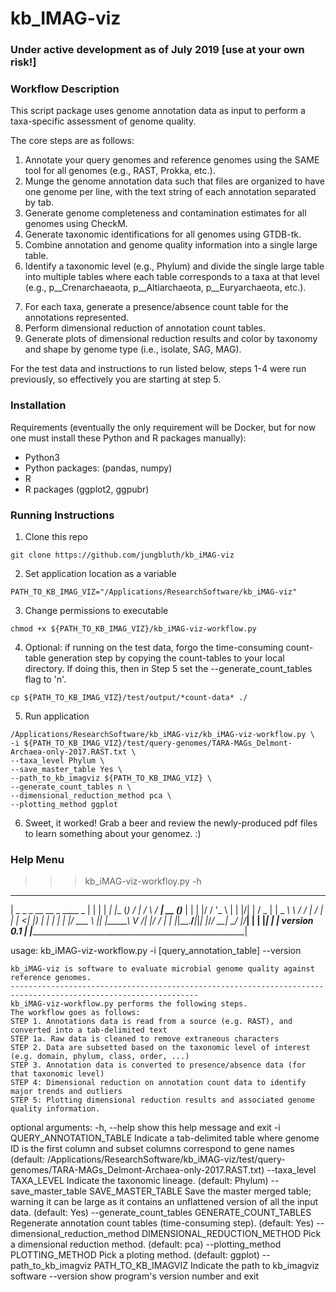 # kb_IMAG-viz

### Under active development as of July 2019 [use at your own risk!]

### Workflow Description

This script package uses genome annotation data as input to perform a taxa-specific assessment of genome quality.

The core steps are as follows:

1) Annotate your query genomes and reference genomes using the SAME tool for all genomes (e.g., RAST, Prokka, etc.).
2) Munge the genome annotation data such that files are organized to have one genome per line, with the text string of each annotation separated by tab.
3) Generate genome completeness and contamination estimates for all genomes using CheckM.
4) Generate taxonomic identifications for all genomes using GTDB-tk.
5) Combine annotation and genome quality information into a single large table.
6) Identify a taxonomic level (e.g., Phylum) and divide the single large table into multiple tables where each table corresponds to a taxa at that level (e.g., p__Crenarchaeaota, p__Altiarchaeota, p__Euryarchaeota, etc.).
7. For each taxa, generate a presence/absence count table for the annotations represented.
8. Perform dimensional reduction of annotation count tables.
9. Generate plots of dimensional reduction results and color by taxonomy and shape by genome type (i.e., isolate, SAG, MAG).

For the test data and instructions to run listed below, steps 1-4 were run previously, so effectively you are starting at step 5.


### Installation

Requirements (eventually the only requirement will be Docker, but for now one must install these Python and R packages manually):
* Python3
* Python packages: (pandas, numpy)
* R
* R packages (ggplot2, ggpubr)


### Running Instructions

1) Clone this repo

```git clone https://github.com/jungbluth/kb_iMAG-viz```

2) Set application location as a variable

```PATH_TO_KB_IMAG_VIZ="/Applications/ResearchSoftware/kb_iMAG-viz"```

3) Change permissions to executable

```chmod +x ${PATH_TO_KB_IMAG_VIZ}/kb_iMAG-viz-workflow.py```

4) Optional: if running on the test data, forgo the time-consuming count-table generation step by copying the count-tables to your local directory. If doing this, then in Step 5 set the --generate_count_tables flag to 'n'.

```cp ${PATH_TO_KB_IMAG_VIZ}/test/output/*count-data* ./```

5) Run application

```
/Applications/ResearchSoftware/kb_iMAG-viz/kb_iMAG-viz-workflow.py \
-i ${PATH_TO_KB_IMAG_VIZ}/test/query-genomes/TARA-MAGs_Delmont-Archaea-only-2017.RAST.txt \
--taxa_level Phylum \
--save_master_table Yes \
--path_to_kb_imagviz ${PATH_TO_KB_IMAG_VIZ} \
--generate_count_tables n \
--dimensional_reduction_method pca \
--plotting_method ggplot
```

6) Sweet, it worked! Grab a beer and review the newly-produced pdf files to learn something about your genomez. :)


### Help Menu

>>> kb_iMAG-viz-workfloy.py -h
__________________________________________________________
|  _    _        _ __  __    _    ____            _      |
| | | _| |__    (_)  \/  |  / \  / ___|    __   _(_)____ |
| | |/ / '_ \   | | |\/| | / _ \| |  _ ____\ \ / / |_  / |
| |   <| |_) |  | | |  | |/ ___ \ |_| |_____\ V /| |/ /  |
| |_|\_\_.__/___|_|_|  |_/_/   \_\____|      \_/ |_/___| |
|          |_____|                                       |
|                                           version 0.1  |
|________________________________________________________|


usage: kb_iMAG-viz-workflow.py -i [query_annotation_table] --version

    kb_iMAG-viz is software to evaluate microbial genome quality against reference genomes.
    ----------------------------------------------------------------------------------------------------------------
    kb_iMAG-viz-workflow.py performs the following steps.
    The workflow goes as follows:
    STEP 1. Annotations data is read from a source (e.g. RAST), and converted into a tab-delimited text
    STEP 1a. Raw data is cleaned to remove extraneous characters
    STEP 2. Data are subsetted based on the taxonomic level of interest (e.g. domain, phylum, class, order, ...)
    STEP 3. Annotation data is converted to presence/absence data (for that taxonomic level)
    STEP 4: Dimensional reduction on annotation count data to identify major trends and outliers
    STEP 5: Plotting dimensional reduction results and associated genome quality information.

optional arguments:
  -h, --help            show this help message and exit
  -i QUERY_ANNOTATION_TABLE
                        Indicate a tab-delimited table where genome ID is the first column and subset columns correspond to gene names (default: /Applications/ResearchSoftware/kb_iMAG-viz/test/query-genomes/TARA-MAGs_Delmont-Archaea-only-2017.RAST.txt)
  --taxa_level TAXA_LEVEL
                        Indicate the taxonomic lineage. (default: Phylum)
  --save_master_table SAVE_MASTER_TABLE
                        Save the master merged table; warning it can be large as it contains an unflattened version of all the input data. (default: Yes)
  --generate_count_tables GENERATE_COUNT_TABLES
                        Regenerate annotation count tables (time-consuming step). (default: Yes)
  --dimensional_reduction_method DIMENSIONAL_REDUCTION_METHOD
                        Pick a dimensional reduction method. (default: pca)
  --plotting_method PLOTTING_METHOD
                        Pick a ploting method. (default: ggplot)
  --path_to_kb_imagviz PATH_TO_KB_IMAGVIZ
                        Indicate the path to kb_imagviz software
  --version             show program's version number and exit

